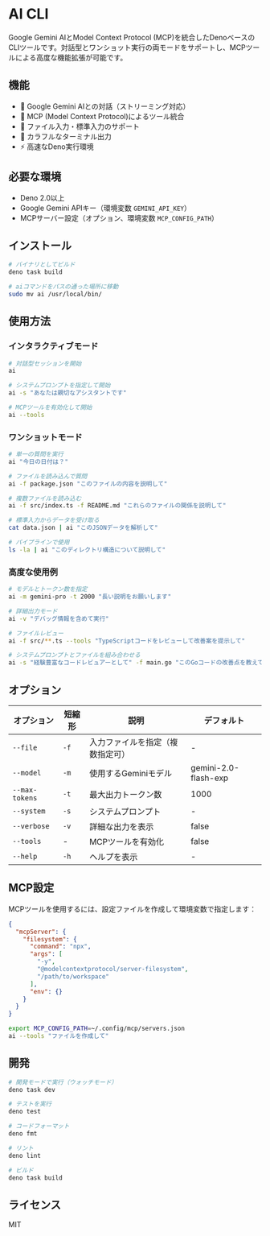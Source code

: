 # AI CLI

Google Gemini AIとModel Context Protocol
(MCP)を統合したDenoベースのCLIツールです。対話型とワンショット実行の両モードをサポートし、MCPツールによる高度な機能拡張が可能です。

## 機能

- 🤖 Google Gemini AIとの対話（ストリーミング対応）
- 🔧 MCP (Model Context Protocol)によるツール統合
- 📁 ファイル入力・標準入力のサポート
- 🎨 カラフルなターミナル出力
- ⚡ 高速なDeno実行環境

## 必要な環境

- Deno 2.0以上
- Google Gemini APIキー（環境変数 `GEMINI_API_KEY`）
- MCPサーバー設定（オプション、環境変数 `MCP_CONFIG_PATH`）

## インストール

```bash
# バイナリとしてビルド
deno task build

# aiコマンドをパスの通った場所に移動
sudo mv ai /usr/local/bin/
```

## 使用方法

### インタラクティブモード

```bash
# 対話型セッションを開始
ai

# システムプロンプトを指定して開始
ai -s "あなたは親切なアシスタントです"

# MCPツールを有効化して開始
ai --tools
```

### ワンショットモード

```bash
# 単一の質問を実行
ai "今日の日付は？"

# ファイルを読み込んで質問
ai -f package.json "このファイルの内容を説明して"

# 複数ファイルを読み込む
ai -f src/index.ts -f README.md "これらのファイルの関係を説明して"

# 標準入力からデータを受け取る
cat data.json | ai "このJSONデータを解析して"

# パイプラインで使用
ls -la | ai "このディレクトリ構造について説明して"
```

### 高度な使用例

```bash
# モデルとトークン数を指定
ai -m gemini-pro -t 2000 "長い説明をお願いします"

# 詳細出力モード
ai -v "デバッグ情報を含めて実行"

# ファイルレビュー
ai -f src/**.ts --tools "TypeScriptコードをレビューして改善案を提示して"

# システムプロンプトとファイルを組み合わせる
ai -s "経験豊富なコードレビュアーとして" -f main.go "このGoコードの改善点を教えて"
```

## オプション

| オプション     | 短縮形 | 説明                             | デフォルト           |
| -------------- | ------ | -------------------------------- | -------------------- |
| `--file`       | `-f`   | 入力ファイルを指定（複数指定可） | -                    |
| `--model`      | `-m`   | 使用するGeminiモデル             | gemini-2.0-flash-exp |
| `--max-tokens` | `-t`   | 最大出力トークン数               | 1000                 |
| `--system`     | `-s`   | システムプロンプト               | -                    |
| `--verbose`    | `-v`   | 詳細な出力を表示                 | false                |
| `--tools`      | -      | MCPツールを有効化                | false                |
| `--help`       | `-h`   | ヘルプを表示                     | -                    |

## MCP設定

MCPツールを使用するには、設定ファイルを作成して環境変数で指定します：

```json
{
  "mcpServer": {
    "filesystem": {
      "command": "npx",
      "args": [
        "-y",
        "@modelcontextprotocol/server-filesystem",
        "/path/to/workspace"
      ],
      "env": {}
    }
  }
}
```

```bash
export MCP_CONFIG_PATH=~/.config/mcp/servers.json
ai --tools "ファイルを作成して"
```

## 開発

```bash
# 開発モードで実行（ウォッチモード）
deno task dev

# テストを実行
deno test

# コードフォーマット
deno fmt

# リント
deno lint

# ビルド
deno task build
```

## ライセンス

MIT
